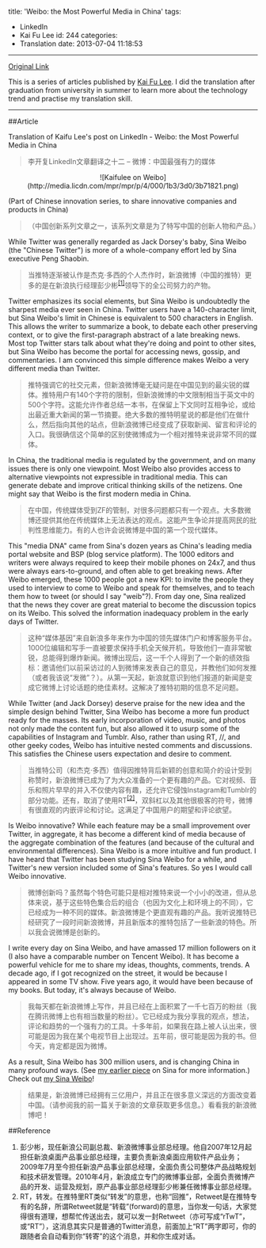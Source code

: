 title: 'Weibo: the Most Powerful Media in China'
tags:
  - LinkedIn
  - Kai Fu Lee
id: 244
categories:
  - Translation
date: 2013-07-04 11:18:53
---
[Original Link](https://www.linkedin.com/today/post/article/20121025152902-416648-weibo-the-most-powerful-media-in-china)

This is a series of articles published by [Kai Fu Lee](https://www.linkedin.com/profile/view?id=416648&authType=name&authToken=GZNe&ref=CONTENT&goback=%2Empd2_*1_*1_*1_*1_*1_*1_20121002150727*5416648*5the*5chinese*5user*5is*5more*5like*5you*5than*5you*5think&trk=mp-ph-pn). I did the translation after graduation from university in summer to learn more about the technology trend and practise my translation skill.

---
##Article

Translation of Kaifu Lee's post on LinkedIn - Weibo: the Most Powerful Media in China
>李开复LinkedIn文章翻译之十二 – 微博：中国最强有力的媒体

<center>![Kaifulee on Weibo](http://media.licdn.com/mpr/mpr/p/4/000/1b3/3d0/3b71821.png)</center>

(Part of Chinese innovation series, to share innovative companies and products in China)
>（中国创新系列文章之一，该系列文章是为了特写中国的创新人物和产品。）

While Twitter was generally regarded as Jack Dorsey's baby, Sina Weibo (the "Chinese Twitter") is more of a whole-company effort led by Sina executive Peng Shaobin.
>当推特逐渐被认作是杰克·多西的个人杰作时，新浪微博（中国的推特）更多的是在新浪执行经理彭少彬<sup>[[1]](#Reference)</sup>领导下的全公司努力的产物。

Twitter emphasizes its social elements, but Sina Weibo is undoubtedly the sharpest media ever seen in China. Twitter users have a 140-character limit, but Sina Weibo's limit in Chinese is equivalent to 500 characters in English. This allows the writer to summarize a book, to debate each other preserving context, or to give the first-paragraph abstract of a late breaking news. Most top Twitter stars talk about what they're doing and point to other sites, but Sina Weibo has become the portal for accessing news, gossip, and commentaries. I am convinced this simple difference makes Weibo a very different media than Twitter.
>推特强调它的社交元素，但新浪微博毫无疑问是在中国见到的最尖锐的媒体。推特用户有140个字符的限制，但新浪微博的中文限制相当于英文中的500个字符。这能允许作者总结一本书，在保留上下文同时互相争论，或给出最近重大新闻的第一节摘要。绝大多数的推特明星说的都是他们在做什么，然后指向其他的站点，但新浪微博已经变成了获取新闻、留言和评论的入口。我很确信这个简单的区别使微博成为一个相对推特来说非常不同的媒体。

In China, the traditional media is regulated by the government, and on many issues there is only one viewpoint. Most Weibo also provides access to alternative viewpoints not expressible in traditional media. This can generate debate and improve critical thinking skills of the netizens. One might say that Weibo is the first modern media in China.
>在中国，传统媒体受到ZF的管制，对很多问题都只有一个观点。大多数微博还提供其他在传统媒体上无法表达的观点。这能产生争论并提高网民的批判性思维能力。有的人也许会说微博是中国的第一个现代媒体。

This "media DNA" came from Sina's dozen years as China's leading media portal website and BSP (blog service platform). The 1000 editors and writers were always required to keep their mobile phones on 24x7, and thus were always ears-to-ground, and often able to get breaking news. After Weibo emerged, these 1000 people got a new KPI: to invite the people they used to interview to come to Weibo and speak for themselves, and to teach them how to tweet (or should I say "weib"?). From day one, Sina realized that the news they cover are great material to become the discussion topics on its Weibo. This solved the information inadequacy problem in the early days of Twitter.
>这种“媒体基因”来自新浪多年来作为中国的领先媒体门户和博客服务平台。1000位编辑和写手一直被要求保持手机全天候开机，导致他们一直非常敏锐，总能得到爆炸新闻。微博出现后，这一千个人得到了一个新的绩效指标：邀请他们以前采访过的人到微博来发表自己的意见，并教他们如何发推（或者我该说“发微”？）。从第一天起，新浪就意识到他们报道的新闻是变成它微博上讨论话题的绝佳素材。这解决了推特初期的信息不足问题。

While Twitter (and Jack Dorsey) deserve praise for the new idea and the simple design behind Twitter, Sina Weibo has become a more fun product ready for the masses. Its early incorporation of video, music, and photos not only made the content fun, but also allowed it to usurp some of the capabilities of Instagram and Tumblr. Also, rather than using RT, //, and other geeky codes, Weibo has intuitive nested comments and discussions. This satisfies the Chinese users expectation and desire to comment.
>当推特公司（和杰克·多西）值得因推特背后新颖的创意和简介的设计受到称赞时，新浪微博已成为了为大众准备的一个更有趣的产品。它对视频、音乐和照片早早的并入不仅使内容有趣，还允许它侵蚀Instagram和Tumblr的部分功能。还有，取消了使用RT<sup>[[2]](#Reference)</sup>，双斜杠以及其他很极客的符号，微博有很直观的内嵌评论和讨论。这满足了中国用户的期望和评论欲望。

Is Weibo innovative? While each feature may be a small improvement over Twitter, in aggregate, it has become a different kind of media because of the aggregate combination of the features (and because of the cultural and environmental differences). Sina Weibo is a more intuitive and fun product. I have heard that Twitter has been studying Sina Weibo for a while, and Twitter's new version included some of Sina's features. So yes I would call Weibo innovative.
>微博创新吗？虽然每个特色可能只是相对推特来说一个小小的改进，但从总体来说，基于这些特色集合后的组合（也因为文化上和环境上的不同），它已经成为一种不同的媒体。新浪微博是个更直观有趣的产品。我听说推特已经研究了一段时间新浪微博，并且新版本的推特包括了一些新浪的特色。所以我会说微博是创新的。

I write every day on Sina Weibo, and have amassed 17 million followers on it (I also have a comparable number on Tencent Weibo). It has become a powerful vehicle for me to share my ideas, thoughts, comments, trends. A decade ago, if I got recognized on the street, it would be because I appeared in some TV show. Five years ago, it would have been because of my books. But today, it's always because of Weibo.
>我每天都在新浪微博上写作，并且已经在上面积累了一千七百万的粉丝（我在腾讯微博上也有相当数量的粉丝）。它已经成为我分享我的观点，想法，评论和趋势的一个强有力的工具。十多年前，如果我在路上被人认出来，很可能是因为我在某个电视节目上出现过。五年前，很可能是因为我的书。但今天，肯定都是因为微博。

As a result, Sina Weibo has 300 million users, and is changing China in many profound ways. (See [my earlier piece](http://www.linkedin.com/today/post/article/20121002122222-416648-why-weibo-technology-will-change-china) on Sina for more information.) Check out [my Sina Weibo](http://weibo.com/1197161814/profile?topnav=1&amp;wvr=5)!
>结果是，新浪微博已经拥有三亿用户，并且正在很多意义深远的方面改变着中国。（请参阅我的前一篇关于新浪的文章获取更多信息。）看看我的新浪微博吧！

##Reference
1.  彭少彬，现任新浪公司副总裁、新浪微博事业部总经理。他自2007年12月起担任新浪桌面产品事业部总经理，主要负责新浪桌面应用软件产品业务；2009年7月至今担任新浪产品事业部总经理，全面负责公司整体产品战略规划和技术研发管理。2010年4月，新浪成立专门的微博事业部，全面负责微博产品的开发、运营及规划，原产品事业部总经理彭少彬兼任微博事业部总经理。
2.  RT，转发。在推特里RT类似“转发”的意思，也称“回推”，Retweet是在推特专有的名辞，所谓Retweet就是“转载”(forward)的意思，当你发一句话，大家觉得很有道理，想帮忙传送出去，就可以发一封Retweet（亦可写成“rTwT”，或“RT”），这消息其实只是普通的Twitter消息，前面加上“RT”两字即可，你的跟随者会自动看到你“转寄”的这个消息，并和你生成对话。
